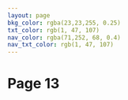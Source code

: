```yaml
---
layout: page
bkg_color: rgba(23,23,255, 0.25)
txt_color: rgb(1, 47, 107)
nav_color: rgba(71,252, 68, 0.4)
nav_txt_color: rgb(1, 47, 107)
---
```


# Page 13
